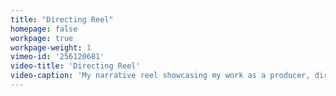 ```yaml
---
title: "Directing Reel"
homepage: false
workpage: true
workpage-weight: 1
vimeo-id: '256120681'
video-title: 'Directing Reel'
video-caption: 'My narrative reel showcasing my work as a producer, director, editor, and colorist. <br>Music by  <a href="http://danielbonespur.bandcamp.com/">Daniel Bonespur</a>'
---
```

